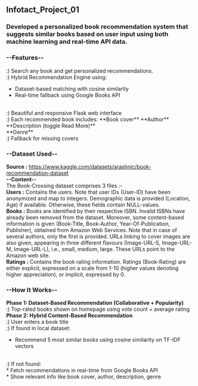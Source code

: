 ## Infotact_Project_01
### Developed a personalized book recommendation system that suggests similar books based on user input using both machine learning and real-time API data. 


### **--Features--**
:) Search any book and get personalized recommendations.
<br>
:) Hybrid Recommendation Engine using:
* Dataset-based matching with cosine similarity
* Real-time fallback using Google Books API
<br>
:) Beautiful and responsive Flask web interface
<br>
:) Each recommended book includes:
**Book cover**
**Author**
<br>
**Description (toggle Read More)**
<br>
**Genre**
<br>
:) Fallback for missing covers
<br>


### **--Dataset Used--**
**Source :** https://www.kaggle.com/datasets/arashnic/book-recommendation-dataset
<br>
**--Content--**
<br>
The Book-Crossing dataset comprises 3 files :-
<br>
**Users :** Contains the users. Note that user IDs (User-ID) have been anonymized and map to integers. Demographic data is provided (Location, Age) if available. Otherwise, these fields contain NULL-values.
<br>
**Books :** Books are identified by their respective ISBN. Invalid ISBNs have already been removed from the dataset. Moreover, some content-based information is given (Book-Title, Book-Author, Year-Of-Publication, Publisher), obtained from Amazon Web Services. Note that in case of several authors, only the first is provided. URLs linking to cover images are also given, appearing in three different flavours (Image-URL-S, Image-URL-M, Image-URL-L), i.e., small, medium, large. These URLs point to the Amazon web site.
<br>
**Ratings :** Contains the book rating information. Ratings (Book-Rating) are either explicit, expressed on a scale from 1-10 (higher values denoting higher appreciation), or implicit, expressed by 0.
<br>

###  **--How It Works--**
**Phase 1: Dataset-Based Recommendation (Collaborative + Popularity)**
<br>
:) Top-rated books shown on homepage using vote count + average rating
<br>
**Phase 2: Hybrid Content-Based Recommendation**
<br>
:) User enters a book title
<br>
:) If found in local dataset:
<br>
* Recommend 5 most similar books using cosine similarity on TF-IDF vectors
<br>
:) If not found:
<br>
* Fetch recommendations in real-time from Google Books API
<br>
* Show relevant info like book cover, author, description, genre
<br>



















